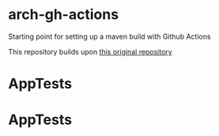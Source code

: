 # arch-gh-actions
Starting point for setting up a maven build with Github Actions  

This repository builds upon [this original repository](https://github.com/MrWalshyType2/QAA-Module3-UnitTest-Exercise-Solutions)
# AppTests
# AppTests
